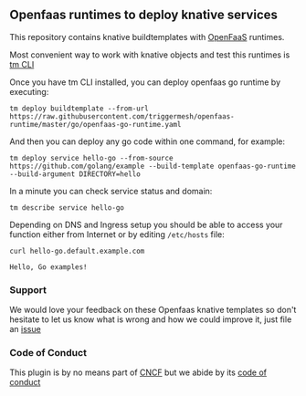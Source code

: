 ## Openfaas runtimes to deploy knative services

This repository contains knative buildtemplates with [OpenFaaS](https://github.com/openfaas) runtimes.

Most convenient way to work with knative objects and test this runtimes is [tm CLI](https://github.com/triggermesh/tm)

Once you have tm CLI installed, you can deploy openfaas go runtime by executing:

```
tm deploy buildtemplate --from-url https://raw.githubusercontent.com/triggermesh/openfaas-runtime/master/go/openfaas-go-runtime.yaml
```

And then you can deploy any go code within one command, for example:

```
tm deploy service hello-go --from-source https://github.com/golang/example --build-template openfaas-go-runtime --build-argument DIRECTORY=hello
```  

In a minute you can check service status and domain:

```
tm describe service hello-go
```

Depending on DNS and Ingress setup you should be able to access your function either from Internet or by editing `/etc/hosts` file:

```
curl hello-go.default.example.com

Hello, Go examples!
```
 

### Support

We would love your feedback on these Openfaas knative templates so don't hesitate to let us know what is wrong and how we could improve it, just file an [issue](https://github.com/triggermesh/tm/issues/new)

### Code of Conduct

This plugin is by no means part of [CNCF](https://www.cncf.io/) but we abide by its [code of conduct](https://github.com/cncf/foundation/blob/master/code-of-conduct.md)
